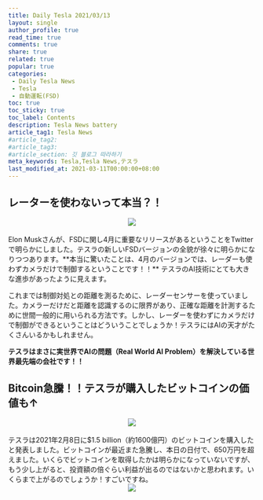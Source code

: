 ```yaml
---
title: Daily Tesla 2021/03/13
layout: single
author_profile: true
read_time: true
comments: true
share: true
related: true
popular: true
categories:
 - Daily Tesla News
 - Tesla
 - 自動運転(FSD)
toc: true
toc_sticky: true
toc_label: Contents
description: Tesla News battery
article_tag1: Tesla News
#article_tag2:
#article_tag3:
#article_section: 깃 블로그 따라하기
meta_keywords: Tesla,Tesla News,テスラ
last_modified_at: 2021-03-11T00:00:00+08:00
---
```


## レーターを使わないって本当？！

<center><img src="https://user-images.githubusercontent.com/78955983/111030720-28623000-8447-11eb-8d8f-911380eaddfb.png"></center>
<br>
Elon Muskさんが、FSDに関し4月に重要なリリースがあるということをTwitterで明らかにしました。テスラの新しいFSDバージョンの全貌が徐々に明らかになりつつあります。**本当に驚いたことは、4月のバージョンでは、レーダーも使わずカメラだけで制御するということです！！** テスラのAI技術にとても大きな進歩があったように見えます。

これまでは制御対処との距離を測るために、レーダーセンサーを使っていました。カメラーだけだと距離を認識するのに限界があり、正確な距離を計測するために世間一般的に用いられる方法です。しかし、レーダーを使わずにカメラだけで制御ができるということはどういうことでしょうか！テスラにはAIの天才がたくさんいるかもしれません。

**テスラはまさに実世界でAIの問題（Real World AI Problem）を解決している世界最先端の会社です！！**

## Bitcoin急騰！！テスラが購入したビットコインの価値も↑

<center><img src="https://user-images.githubusercontent.com/78955983/111033835-7468a100-8456-11eb-9d24-2806836f4bb3.png"></center>
<br>
テスラは2021年2月8日に$1.5 billion（約1600億円）のビットコインを購入したと発表しました。ビットコインが最近また急騰し、本日の日付で、650万円を超えました。いくらでビットコインを取得したかは明らかになっていないですが、もう少し上がると、投資額の倍ぐらい利益が出るのではないかと思われます。いくらまで上がるのでしょうか！すごいですね。

<center><img src="https://user-images.githubusercontent.com/78955983/111033832-716db080-8456-11eb-86fd-82200bd99389.png"></center>
